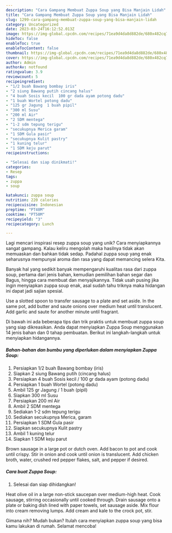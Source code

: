 ```yaml
---
description: "Cara Gampang Membuat Zuppa Soup yang Bisa Manjain Lidah"
title: "Cara Gampang Membuat Zuppa Soup yang Bisa Manjain Lidah"
slug: 1299-cara-gampang-membuat-zuppa-soup-yang-bisa-manjain-lidah
category: Uncategorized
date: 2023-03-24T16:12:52.013Z
image: https://img-global.cpcdn.com/recipes/71ea9d4da8d882de/680x482cq70/zuppa-soup-foto-resep-utama.jpg
hideToc: false
enableToc: true
enableTocContent: false
thumbnail: https://img-global.cpcdn.com/recipes/71ea9d4da8d882de/680x482cq70/zuppa-soup-foto-resep-utama.jpg
cover: https://img-global.cpcdn.com/recipes/71ea9d4da8d882de/680x482cq70/zuppa-soup-foto-resep-utama.jpg
author: Admin
authorAv: notfound
ratingvalue: 3.9
reviewcount: 5
recipeingredient:
- "1/2 buah Bawang bombay iris"
- "2 siung Bawang putih cincang halus"
- "4 buah Sosis kecil  100 gr dada ayam potong dadu"
- "1 buah Wortel potong dadu"
- "125 gr Jagung  1 buah pipil"
- "300 ml Susu"
- "200 ml Air"
- "2 SDM mentega"
- "1-2 sdm tepung terigu"
- "secukupnya Merica garam"
- "1 SDM Gula pasir"
- "secukupnya Kulit pastry"
- "1 kuning telur"
- "1 SDM keju parut"
recipeinstructions:

- "Selesai dan siap dinikmati!"
categories:
- Resep
tags:
- zuppa
- soup

katakunci: zuppa soup 
nutrition: 220 calories
recipecuisine: Indonesian
preptime: "PT40M"
cooktime: "PT50M"
recipeyield: "3"
recipecategory: Lunch

---
```





Lagi mencari inspirasi resep zuppa soup yang unik? Cara menyiapkannya sangat gampang. Kalau keliru mengolah maka hasilnya tidak akan memuaskan dan bahkan tidak sedap. Padahal zuppa soup yang enak seharusnya mempunyai aroma dan rasa yang dapat memancing selera Kita.





Banyak hal yang sedikit banyak mempengaruhi kualitas rasa dari zuppa soup, pertama dari jenis bahan, kemudian pemilihan bahan segar dan Bagus, hingga cara membuat dan menyajikannya. Tidak usah pusing jika ingin menyiapkan zuppa soup enak,      asal sudah tahu triknya maka hidangan ini dapat jadi sajian spesial.














Use a slotted spoon to transfer sausage to a plate and set aside. In the same pot, add butter and saute onions over medium heat until translucent. Add garlic and saute for another minute until fragrant.






Di bawah ini ada beberapa tips dan trik praktis untuk membuat zuppa soup yang siap dikreasikan. Anda dapat menyiapkan Zuppa Soup menggunakan 14 jenis bahan dan 0 tahap pembuatan. Berikut ini langkah-langkah untuk menyiapkan hidangannya.

<!--inarticleads1-->

##### Bahan-bahan dan bumbu yang diperlukan dalam menyiapkan Zuppa Soup:

1. Persiapkan 1/2 buah Bawang bombay (iris)
1. Siapkan 2 siung Bawang putih (cincang halus)
1. Persiapkan 4 buah Sosis kecil / 100 gr dada ayam (potong dadu)
1. Persiapkan 1 buah Wortel (potong dadu)
1. Ambil 125 gr Jagung / 1 buah (pipil)
1. Siapkan 300 ml Susu
1. Persiapkan 200 ml Air
1. Ambil 2 SDM mentega
1. Sediakan 1-2 sdm tepung terigu
1. Sediakan secukupnya Merica, garam
1. Persiapkan 1 SDM Gula pasir
1. Siapkan secukupnya Kulit pastry
1. Ambil 1 kuning telur
1. Siapkan 1 SDM keju parut


Brown sausage in a large pot or dutch oven. Add bacon to pot and cook until crispy. Stir in onion and cook until onion is translucent. Add chicken broth, water, crushed red pepper flakes, salt, and pepper if desired. 

<!--inarticleads2-->

##### Cara buat Zuppa Soup:


1. Selesai dan siap dihidangkan!

Heat olive oil in a large non-stick saucepan over medium-high heat. Cook sausage, stirring occasionally until cooked through. Drain sausage onto a plate or baking dish lined with paper towels, set sausage aside. Mix flour into cream removing lumps. Add cream and kale to the crock pot, stir. 

Gimana nih? Mudah bukan? Itulah cara menyiapkan zuppa soup yang bisa kamu lakukan di rumah. Selamat mencoba!
